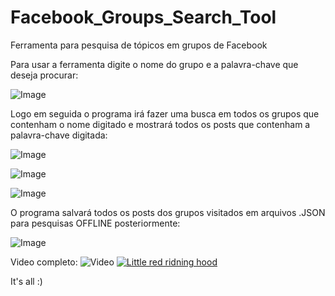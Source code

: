 # Facebook_Groups_Search_Tool
Ferramenta para pesquisa de tópicos em grupos de Facebook


Para usar a ferramenta digite o nome do grupo e a palavra-chave que deseja procurar:

![Image](https://image.prntscr.com/image/NwKkAdyNSyqIpPZvMF8zlw.png)

Logo em seguida o programa irá fazer uma busca em todos os grupos que contenham o nome digitado e mostrará todos os posts que contenham a palavra-chave digitada:

![Image](https://image.prntscr.com/image/cXaq21K1SRK7MyhHvACVnA.png)

![Image](https://image.prntscr.com/image/wejq00JFRNauY1C1BGDsoQ.png)

![Image](https://image.prntscr.com/image/VXwm23JjRuKdVmdSLRxagg.png)

O programa salvará todos os posts dos grupos visitados em arquivos .JSON para pesquisas OFFLINE posteriormente:

![Image](https://image.prntscr.com/image/AjfNGCeBSzueGaVPWi1qqQ.png)


Video completo:
![Video](https://www.youtube.com/watch?v=zXH5mAlm50A&t)
[![Little red ridning hood](http://i.imgur.com/7YTMFQp.png)](https://www.youtube.com/watch?v=zXH5mAlm50A "Little red riding hood - Click to Watch!")

It's all :)
